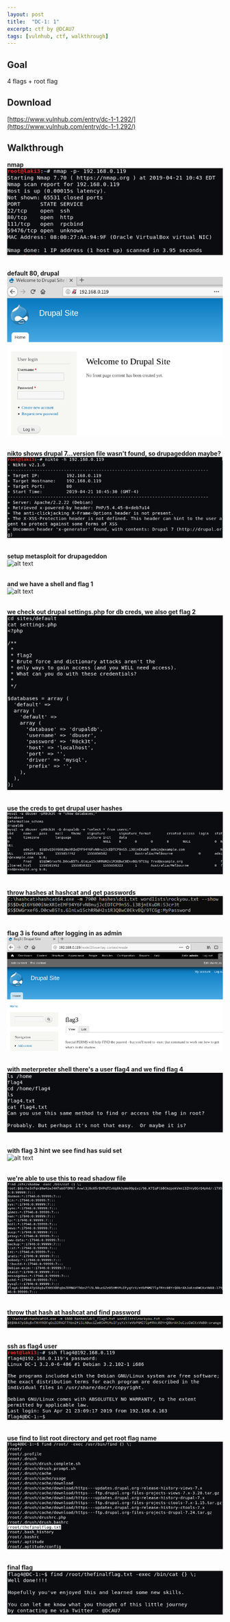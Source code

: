 ```yaml
---
layout: post
title:  "DC-1: 1"
excerpt: ctf by @DCAU7
tags: [vulnhub, ctf, walkthrough]
---
```


## Goal #
4 flags + root flag

## Download #
[https://www.vulnhub.com/entry/dc-1-1,292/](https://www.vulnhub.com/entry/dc-1-1,292/)

## Walkthrough #

**nmap**
<br>![alt text](../vulnhub/DC-1_1/nmap.png)
<br><br>

**default 80, drupal**
<br>![alt text](../vulnhub/DC-1_1/default80drupal.png)
<br><br>

**nikto shows drupal 7...version file wasn't found, so drupageddon maybe?**
<br>![alt text](../vulnhub/DC-1_1/nikto.png)
<br><br>

**setup metasploit for drupageddon**
<br>![alt text](../vulnhub/DC-1_1/metasploit-drupageddon.png)
<br><br>

**and we have a shell and flag 1**
<br>![alt text](../vulnhub/DC-1_1/XX.png)
<br><br>

**we check out drupal settings.php for db creds, we also get flag 2**
<br>![alt text](../vulnhub/DC-1_1/settings_flag2.png)
<br><br>

**use the creds to get drupal user hashes**
<br>![alt text](../vulnhub/DC-1_1/mysql_hashes.png)
<br><br>

**throw hashes at hashcat and get passwords**
<br>![alt text](../vulnhub/DC-1_1/hashcat_drupal.png)
<br><br>

**flag 3 is found after logging in as admin**
<br>![alt text](../vulnhub/DC-1_1/flag3.png)
<br><br>

**with meterpreter shell there's a user flag4 and we find flag 4**
<br>![alt text](../vulnhub/DC-1_1/flag4.png)
<br><br>

**with flag 3 hint we see find has suid set**
<br>![alt text](../vulnhub/DC-1_1/suid_flag.png)
<br><br>

**we're able to use this to read shadow file**
<br>![alt text](../vulnhub/DC-1_1/shadow.png)
<br><br>

**throw that hash at hashcat and find password**
<br>![alt text](../vulnhub/DC-1_1/hashcat_flag4.png)
<br><br>

**ssh as flag4 user**
<br>![alt text](../vulnhub/DC-1_1/ssh_flag4.png)
<br><br>

**use find to list root directory and get root flag name**
<br>![alt text](../vulnhub/DC-1_1/root_dir.png)
<br><br>

**final flag**
<br>![alt text](../vulnhub/DC-1_1/finalflag.png)
<br><br>